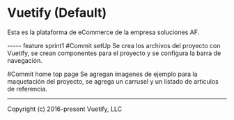 # Vuetify (Default)

Esta es la plataforma de eCommerce de la empresa soluciones AF.

----- feature sprint1
#Commit setUp
Se crea los archivos del proyecto con Vuetify, se crean componentes para el proyecto y se configura la barra de navegación.

#Commit home top page
Se agregan imagenes de ejemplo para la maquetación del proyecto, se agrega un carrusel y un listado de articulos de referencia.

-----

Copyright (c) 2016-present Vuetify, LLC
